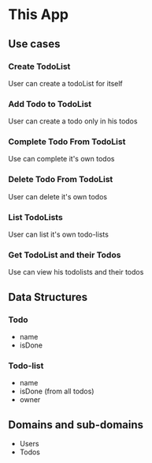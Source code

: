 # This App

## Use cases

### Create TodoList

User can create a todoList for itself

### Add Todo to TodoList

User can create a todo only in his todos

### Complete Todo From TodoList

Use can complete it's own todos

### Delete Todo From TodoList

User can delete it's own todos

### List TodoLists

User can list it's own todo-lists

### Get TodoList and their Todos

Use can view his todolists and their todos

## Data Structures

### Todo

- name
- isDone

### Todo-list

- name
- isDone (from all todos)
- owner

## Domains and sub-domains

- Users
- Todos